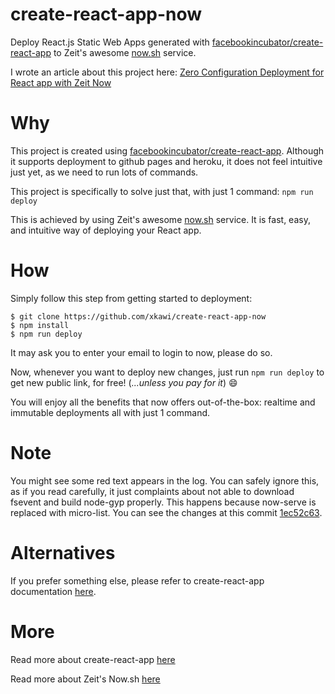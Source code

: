 # create-react-app-now

Deploy React.js Static Web Apps generated with [facebookincubator/create-react-app](https://github.com/facebookincubator/create-react-app) to Zeit's awesome [now.sh](https://zeit.co/now/) service.

I wrote an article about this project here: [Zero Configuration Deployment for React app with Zeit Now](https://medium.com/@kawixiao/zero-configuration-deployment-for-react-apps-with-zeits-now-4f002be98c#.eyvj3mjdb)

# Why

This project is created using [facebookincubator/create-react-app](https://github.com/facebookincubator/create-react-app).
Although it supports deployment to github pages and heroku, it does not feel intuitive just yet, as we need to run lots of commands.

This project is specifically to solve just that, with just 1 command: `npm run deploy`

This is achieved by using Zeit's awesome [now.sh](https://zeit.co/now/) service.
It is fast, easy, and intuitive way of deploying your React app.

# How

Simply follow this step from getting started to deployment:

```
$ git clone https://github.com/xkawi/create-react-app-now
$ npm install
$ npm run deploy
```

It may ask you to enter your email to login to now, please do so.

Now, whenever you want to deploy new changes, just run `npm run deploy` to get new public link, for free! (_...unless you pay for it_) :smile:

You will enjoy all the benefits that now offers out-of-the-box: realtime and immutable deployments all with just 1 command.

# Note

You might see some red text appears in the log. You can safely ignore this, as if you read carefully, it just complaints about not able to download fsevent and build node-gyp properly. This happens because now-serve is replaced with micro-list. You can see the changes at this commit [1ec52c63](https://github.com/xkawi/create-react-app-now/commit/1ec52c6308df0776732c40c0fcf1dc1b0a20744f).

# Alternatives

If you prefer something else, please refer to create-react-app documentation [here](https://github.com/facebookincubator/create-react-app/blob/master/template/README.md#deployment).

# More

Read more about create-react-app [here](https://github.com/facebookincubator/create-react-app/blob/master/template/README.md)

Read more about Zeit's Now.sh [here](https://zeit.co/now)
